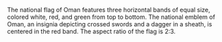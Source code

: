 The national flag of Oman features three horizontal bands of equal size, colored white, red, and green from top to bottom. The national emblem of Oman, an insignia depicting crossed swords and a dagger in a sheath, is centered in the red band. The aspect ratio of the flag is 2:3.